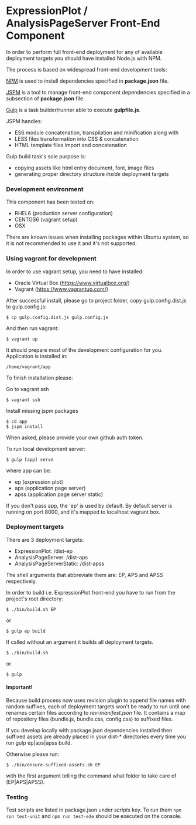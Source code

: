 # ExpressionPlot / AnalysisPageServer Front-End Component

In order to perform full front-end deployment for any of available deployment targets you should have installed Node.js with NPM.

The process is based on widespread front-end development tools:

[NPM](http://npmjs.org) is used to install dependencies specified in **package.json** file.

[JSPM](http://jspm.io) is a tool to manage front-end component dependencies specified in a subsection of **package.json** file.

[Gulp](http://gulpjs.com) is a task builder/runner able to execute **gulpfile.js**.

JSPM handles:
- ES6 module concatenation, transpilation and minification along with
- LESS files transformation into CSS & concatenation
- HTML template files import and concatenation

Gulp build task's sole purpose is:
- copying assets like html entry document, font, image files
- generating proper directory structure *inside* deployment targets


### Development environment

This component has been tested on:

 - RHEL6 (production server configuration)
 - CENTOS6 (vagrant setup)
 - OSX

There are known issues when installing packages within
Ubuntu system, so it is not recommended to use it
and it's not supported.

### Using vagrant for development

In order to use vagrant setup, you need to have installed:

 * Oracle Virtual Box (https://www.virtualbox.org/)
 * Vagrant (https://www.vagrantup.com/)

After successful install, please go to project
folder, copy gulp.config.dist.js to gulp.config.js:

    $ cp gulp.config.dist.js gulp.config.js

And then run vagrant:

    $ vagrant up

It should prepare most of the development configuration for you.
Application is installed in:

    /home/vagrant/app

To finish installation please:

Go to vagrant ssh

    $ vagrant ssh

Install missing jspm packages

    $ cd app
    $ jspm install

When asked, please provide your own github auth token.

To run local development server:

    $ gulp [app] serve

where app can be:
 - ep (expression plot)
 - aps (application page server)
 - apss (application page server static)

If you don't pass app, the 'ep' is used by default.
By default server is running on port 8000, and it's mapped
to localhost vagrant box.

### Deployment targets

There are 3 deployment targets:

- ExpressionPlot: /dist-ep
- AnalysisPageServer: /dist-aps
- AnalysisPageServerStatic: /dist-apss

The shell arguments that abbreviate them are: EP, APS and APSS
respectively.

In order to build i.e. ExpressionPlot front-end you have to run from the project's
root directory:

    $ ./bin/build.sh EP

or

    $ gulp ep build

If called without an argument it builds all deployment targets.

    $ ./bin/build.sh

or

    $ gulp

#### Important!
Because build process now uses revision plugin to append file names with random
suffixes, each of deployment targets won't be ready to run until one renames
certain files according to *rev-manifest.json* file. It contains a map of repository files
(bundle.js, bundle.css, config.css) to suffixed files.

If you develop locally with package.json dependencies installed then
suffixed assets are already placed in your dist-* directories every time you
run gulp ep|aps|apss build.

Otherwise please run:

    $ ./bin/ensure-suffixed-assets.sh EP

with the first argument telling the command what folder to take care of (EP|APS|APSS).

### Testing

Test scripts are listed in package.json under *scripts* key.
To run them `npm run test-unit` and `npm run test-e2e` should be executed
on the console.
